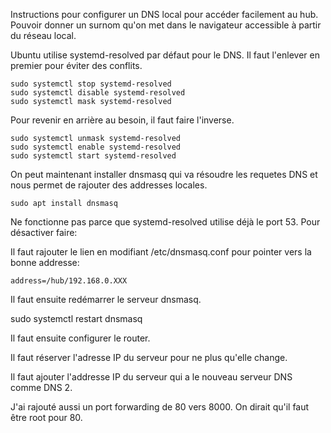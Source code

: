 Instructions pour configurer un DNS local pour accéder facilement au hub. Pouvoir donner un surnom qu'on met dans le navigateur accessible à partir du réseau local.

Ubuntu utilise systemd-resolved par défaut pour le DNS. Il faut l'enlever en premier pour éviter des conflits.

```
sudo systemctl stop systemd-resolved
sudo systemctl disable systemd-resolved
sudo systemctl mask systemd-resolved
```

Pour revenir en arrière au besoin, il faut faire l'inverse.


```
sudo systemctl unmask systemd-resolved
sudo systemctl enable systemd-resolved
sudo systemctl start systemd-resolved
```

On peut maintenant installer dnsmasq qui va résoudre les requetes DNS et nous permet de rajouter des addresses locales.

`sudo apt install dnsmasq`

Ne fonctionne pas parce que systemd-resolved utilise déjà le port 53. Pour désactiver faire:

Il faut rajouter le lien en modifiant /etc/dnsmasq.conf pour pointer vers la bonne addresse:

`address=/hub/192.168.0.XXX`

Il faut ensuite redémarrer le serveur dnsmasq.

sudo systemctl restart dnsmasq

Il faut ensuite configurer le router.

Il faut réserver l'adresse IP du serveur pour ne plus qu'elle change.

Il faut ajouter l'addresse IP du serveur qui a le nouveau serveur DNS comme DNS 2.

J'ai rajouté aussi un port forwarding de 80 vers 8000. On dirait qu'il faut être root pour 80.
